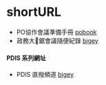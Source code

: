 # shortURL

* PO協作會議準備手冊 [pobook](http://pdis.rocks/pobook)
* 政務大🌲鋸會議隨便紀錄 [bigey](http://pdis.rocks/bigey)

#### PDIS 系列網址
* PDIS 直撥頻道 [bigey](http://pdis.rocks/live)

